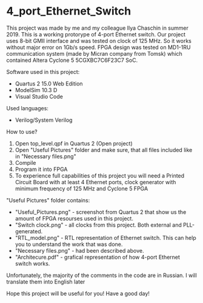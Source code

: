 # 4_port_Ethernet_Switch
This project was made by me and my colleague Ilya Chaschin in summer 2019.
This is a working protorype of 4-port Ethernet switch.
Our project uses 8-bit GMII interface and was tested on clock of 125 MHz. So it works without major error on 1Gb/s speed.
FPGA design was tested on MD1-1RU communication system (made by Micran company from Tomsk) which contained Altera Cyclone 5 5CGXBC7C6F23C7 SoC.

Software used in this project:
- Quartus 2 15.0 Web Edition
- ModelSim 10.3 D
- Visual Studio Code

Used languages:
- Verilog/System Verilog

How to use?
1) Open top_level.qpf in Quartus 2 (Open project)
2) Open "Useful Pictures" folder and make sure, that all files included like in "Necessary files.png"
3) Compile
4) Program it into FPGA
5) To experience full capabilities of this project you will need a Printed Circuit Board with at least 4 Ethernet ports, clock generator with minimum frequency of 125 MHz and Cyclone 5 FPGA

"Useful Pictures" folder contains:
- "Useful_Pictures.png" - screenshot from Quartus 2 that show us the amount of FPGA resourses used in this project.
- "Switch clock.png" - all clocks from this project. Both external and PLL-generated.
- "RTL_model.png" - RTL representation of Ethernet switch. This can help you to understand the work that was done.
- "Necessary files.png" - had been described above.
- "Architecure.pdf" - grafical representation of how 4-port Ethernet switch works.

Unfortunately, the majority of the comments in the code are in Russian. I will translate them into English later

Hope this project will be useful for you!
Have a good day!

